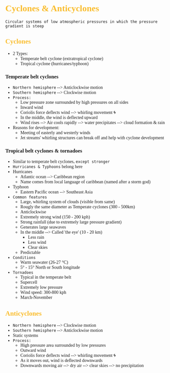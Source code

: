 <span style="font-family:'cascadia code'">

# <span style="color:#fabd2f">Cyclones & Anticyclones

```
Circular systems of low atmospheric pressures in which the pressure gradient is steep
```

## <span style="color:#fabd2f">Cyclones
- 2 Types:
  - Temperate belt cyclone (extratropical cyclone)
  - Tropical cyclone (hurricanes/typhoon)

### Temperate belt cyclones
- `Northern hemisphere` --> Anticlockwise motion
- `Southern hemisphere` --> Clockwise motion
- `Process:`
  - Low pressure zone surrounded by high pressures on all sides
  - Inward wind
  - Coriolis force deflects wind --> whirling movement 🌀
  - In the middle, the wind is deflected upward
  - Wind rises --> Air cools rapidly --> water precipitates --> cloud formation & rain
- Reasons for development:
  - Meeting of easterly and westerly winds
  - Jet streams' whirling structures can break off and help with cyclone development

### Tropical belt cyclones & tornadoes
- Similar to temperate belt cyclones, `except stronger`
- `Hurricanes & Typhoons` belong here
- Hurricanes
  - Atlantic ocean --> Caribbean region
  - Name comes from local language of caribbean (named after a storm god)
- Typhoon
  - Eastern Pacific ocean --> Southeast Asia
- `Common features`
  - Large, whirling system of clouds (visible from same)
  - Rougly the same diameter as Temperate cyclones (300 - 500km)
  - Anticlockwise
  - Extremely strong wind (150 - 200 kph)
  - Strong rainfall (due to extremely large pressure gradient)
  - Generates large seawaves
  - In the middle --> Called 'the eye' (10 - 20 km)
    - Less rain
    - Less wind
    - Clear skies
  - Predictable
- `Conditions`
  - Warm seawater (26-27 °C)
  - 5° - 15° North or South longitude
- `Tornadoes`
  - Typical in the temperate belt
  - Supercell
  - Extremely low pressure
  - Wind speed: 300-800 kph
  - March-November
## <span style="color:#fabd2f">Anticyclones
- `Northern hemisphere` --> Clockwise motion
- `Southern hemisphere` --> Anticlockwise motion
- Static systems
- `Process:`
  - High pressure area surrounded by low pressures
  - Outward wind
  - Coriolis force deflects wind --> whirling movement 🌀
  - As it moves out, wind is deflected downwards
  - Downwards moving air --> dry air --> clear skies --> no precipitation